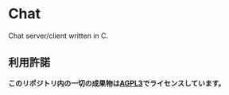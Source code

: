 # Chat
Chat server/client written in C.

## 利用許諾
**このリポジトリ内の一切の成果物は[AGPL3](https://www.gnu.org/licenses/agpl-3.0.ja.html)でライセンスしています。**
